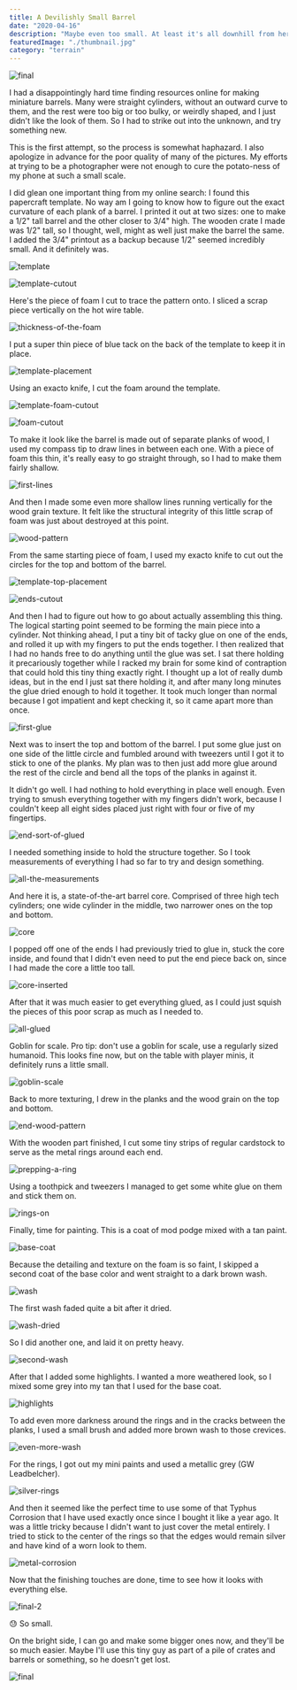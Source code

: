 ```yaml
---
title: A Devilishly Small Barrel
date: "2020-04-16"
description: "Maybe even too small. At least it's all downhill from here."
featuredImage: "./thumbnail.jpg"
category: "terrain"
---
```


![final](thumbnail.jpg)

I had a disappointingly hard time finding resources online for making miniature barrels. Many were straight cylinders, without an outward curve to them, and the rest were too big or too bulky, or weirdly shaped, and I just didn't like the look of them. So I had to strike out into the unknown, and try something new.

This is the first attempt, so the process is somewhat haphazard. I also apologize in advance for the poor quality of many of the pictures. My efforts at trying to be a photographer were not enough to cure the potato-ness of my phone at such a small scale.

I did glean one important thing from my online search: I found this papercraft template. No way am I going to know how to figure out the exact curvature of each plank of a barrel. I printed it out at two sizes: one to make a 1/2" tall barrel and the other closer to 3/4" high. The wooden crate I made was 1/2" tall, so I thought, well, might as well just make the barrel the same. I added the 3/4" printout as a backup because 1/2" seemed incredibly small. And it definitely was.

![template](template.jpg)

![template-cutout](template-cutout.jpg)

Here's the piece of foam I cut to trace the pattern onto. I sliced a scrap piece vertically on the hot wire table.

![thickness-of-the-foam](thickness-of-the-foam.jpg)

I put a super thin piece of blue tack on the back of the template to keep it in place.

![template-placement](template-placement.jpg)

Using an exacto knife, I cut the foam around the template.

![template-foam-cutout](template-foam-cutout.jpg)

![foam-cutout](foam-cutout.jpg)

To make it look like the barrel is made out of separate planks of wood, I used my compass tip to draw lines in between each one. With a piece of foam this thin, it's really easy to go straight through, so I had to make them fairly shallow.

![first-lines](first-lines.jpg)

And then I made some even more shallow lines running vertically for the wood grain texture. It felt like the structural integrity of this little scrap of foam was just about destroyed at this point.

![wood-pattern](wood-pattern.jpg)

From the same starting piece of foam, I used my exacto knife to cut out the circles for the top and bottom of the barrel.

![template-top-placement](template-top-placement.jpg)

![ends-cutout](ends-cutout.jpg)

And then I had to figure out how to go about actually assembling this thing. The logical starting point seemed to be forming the main piece into a cylinder. Not thinking ahead, I put a tiny bit of tacky glue on one of the ends, and rolled it up with my fingers to put the ends together. I then realized that I had no hands free to do anything until the glue was set. I sat there holding it precariously together while I racked my brain for some kind of contraption that could hold this tiny thing exactly right. I thought up a lot of really dumb ideas, but in the end I just sat there holding it, and after many long minutes the glue dried enough to hold it together. It took much longer than normal because I got impatient and kept checking it, so it came apart more than once.

![first-glue](first-glue.jpg)

Next was to insert the top and bottom of the barrel. I put some glue just on one side of the little circle and fumbled around with tweezers until I got it to stick to one of the planks. My plan was to then just add more glue around the rest of the circle and bend all the tops of the planks in against it.

It didn't go well. I had nothing to hold everything in place well enough. Even trying to smush everything together with my fingers didn't work, because I couldn't keep all eight sides placed just right with four or five of my fingertips.

![end-sort-of-glued](end-sort-of-glued.jpg)

I needed something inside to hold the structure together. So I took measurements of everything I had so far to try and design something.

![all-the-measurements](all-the-measurements.jpg)

And here it is, a state-of-the-art barrel core. Comprised of three high tech cylinders; one wide cylinder in the middle, two narrower ones on the top and bottom.

![core](core.jpg)

I popped off one of the ends I had previously tried to glue in, stuck the core inside, and found that I didn't even need to put the end piece back on, since I had made the core a little too tall.

![core-inserted](core-inserted.jpg)

After that it was much easier to get everything glued, as I could just squish the pieces of this poor scrap as much as I needed to.

![all-glued](all-glued.jpg)

Goblin for scale. Pro tip: don't use a goblin for scale, use a regularly sized humanoid. This looks fine now, but on the table with player minis, it definitely runs a little small.

![goblin-scale](goblin-scale.jpg)

Back to more texturing, I drew in the planks and the wood grain on the top and bottom.

![end-wood-pattern](end-wood-pattern.jpg)

With the wooden part finished, I cut some tiny strips of regular cardstock to serve as the metal rings around each end.

![prepping-a-ring](prepping-a-ring.jpg)

Using a toothpick and tweezers I managed to get some white glue on them and stick them on.

![rings-on](rings-on.jpg)

Finally, time for painting. This is a coat of mod podge mixed with a tan paint.

![base-coat](base-coat.jpg)

Because the detailing and texture on the foam is so faint, I skipped a second coat of the base color and went straight to a dark brown wash.

![wash](wash.jpg)

The first wash faded quite a bit after it dried.

![wash-dried](wash-dried.jpg)

So I did another one, and laid it on pretty heavy.

![second-wash](second-wash.jpg)

After that I added some highlights. I wanted a more weathered look, so I mixed some grey into my tan that I used for the base coat.

![highlights](highlights.jpg)

To add even more darkness around the rings and in the cracks between the planks, I used a small brush and added more brown wash to those crevices.

![even-more-wash](even-more-wash.jpg)

For the rings, I got out my mini paints and used a metallic grey (GW Leadbelcher).

![silver-rings](silver-rings.jpg)

And then it seemed like the perfect time to use some of that Typhus Corrosion that I have used exactly once since I bought it like a year ago. It was a little tricky because I didn't want to just cover the metal entirely. I tried to stick to the center of the rings so that the edges would remain silver and have kind of a worn look to them.

![metal-corrosion](metal-corrosion.jpg)

Now that the finishing touches are done, time to see how it looks with everything else.

![final-2](final-2.jpg)

😓 So small.

On the bright side, I can go and make some bigger ones now, and they'll be so much easier. Maybe I'll use this tiny guy as part of a pile of crates and barrels or something, so he doesn't get lost.

![final](final.jpg)
